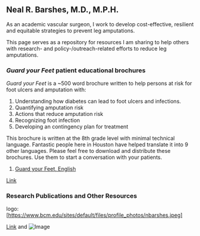 ## Neal R. Barshes, M.D., M.P.H.

As an academic vascular surgeon, I work to develop cost-effective, resilient and equitable strategies to prevent leg amputations.

This page serves as a repository for resources I am sharing to help others with research- and policy-/outreach-related efforts to reduce leg amputations.

### <i>Guard your Feet</i> patient educational brochures

<i>Guard your Feet</i> is a ~500 word brochure written to help persons at risk for foot ulcers and amputation with:
1. Understanding how diabetes can lead to foot ulcers and infections.
2. Quantifying amputation risk
3. Actions that reduce amputation risk
4. Recognizing foot infection
5. Developing an contingency plan for treatment

This brochure is written at the 8th grade level with minimal technical language. Fantastic people here in Houston have helped translate it into 9 other languages. Please feel free to download and distribute these brochures. Use them to start a conversation with your patients.

1. [Guard your Feet, English](https://github.com/nealbarshes/AmputationPrevention/blob/main/01%20Guard%20your%20Feet%20%5BENGLISH%5D.pdf)

[Link](url)

### Research Publications and Other Resources

logo: [https://www.bcm.edu/sites/default/files/profile_photos/nbarshes.jpeg]


[Link](url) and ![Image](src)
```

